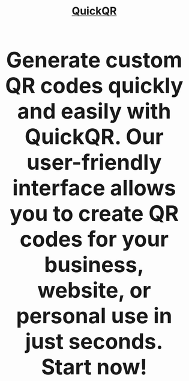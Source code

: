 <h1 align='center'><a href="https://github.com/quickqr-code/dall-e-clone" target="blank">QuickQR<a/><h1/>
<p>Generate custom QR codes quickly and easily with QuickQR. Our user-friendly interface allows you to create QR codes for your business, website, or personal use in just seconds. Start now!<p/>
